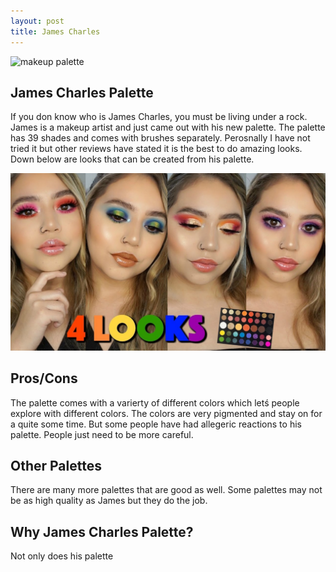 ```yaml
---
layout: post
title: James Charles 
---
```


![makeup palette](/images/eyes.mhtml) 


## James Charles Palette
If you don know who is James Charles, you must be living under a rock. James is a makeup artist and just came out with his new palette. The palette has 39 shades and comes with brushes separately. Perosnally I have not tried it but other reviews have stated it is the best to do amazing looks. Down below are looks that can be created from his palette. 

![Makeup looks](/images/girl.jpg)



## Pros/Cons
The palette comes with a varierty of different colors which letś people explore with different colors. The colors are very pigmented and stay on for a quite some time. But some people have had allegeric reactions to his palette. People just need to be more careful.

## Other Palettes
There are many more palettes that are good as well. Some palettes may not be as high quality as James but they do the job.

## Why James Charles Palette?
Not only does his palette 
